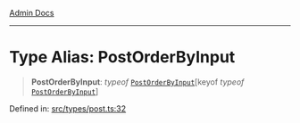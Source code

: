 [Admin Docs](/)

***

# Type Alias: PostOrderByInput

> **PostOrderByInput**: *typeof* [`PostOrderByInput`](../variables/PostOrderByInput.md)\[keyof *typeof* [`PostOrderByInput`](../variables/PostOrderByInput.md)\]

Defined in: [src/types/post.ts:32](https://github.com/PalisadoesFoundation/talawa-admin/blob/main/src/types/post.ts#L32)
